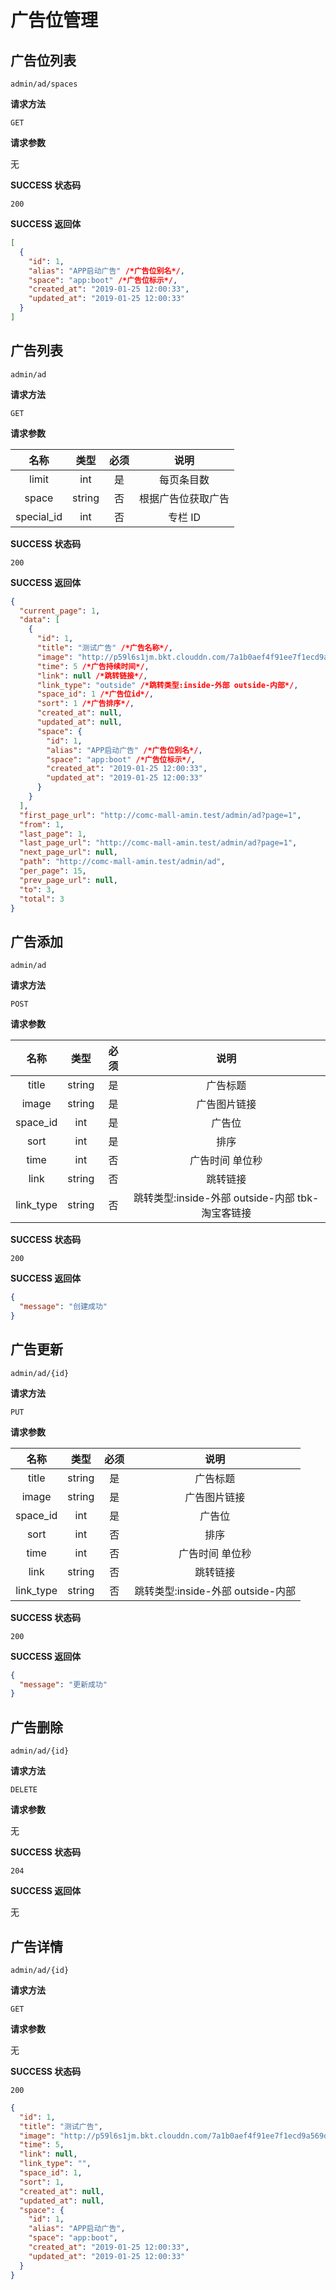 # 广告位管理

## 广告位列表

`admin/ad/spaces`

**请求方法**

`GET`

**请求参数**

无

**SUCCESS 状态码**

`200`

**SUCCESS 返回体**

```json
[
  {
    "id": 1,
    "alias": "APP启动广告" /*广告位别名*/,
    "space": "app:boot" /*广告位标示*/,
    "created_at": "2019-01-25 12:00:33",
    "updated_at": "2019-01-25 12:00:33"
  }
]
```

## 广告列表

`admin/ad`

**请求方法**

`GET`

**请求参数**

|    名称    |  类型  | 必须 |        说明        |
| :--------: | :----: | :--: | :----------------: |
|   limit    |  int   |  是  |     每页条目数     |
|   space    | string |  否  | 根据广告位获取广告 |
| special_id |  int   |  否  |      专栏 ID       |

**SUCCESS 状态码**

`200`

**SUCCESS 返回体**

```json
{
  "current_page": 1,
  "data": [
    {
      "id": 1,
      "title": "测试广告" /*广告名称*/,
      "image": "http://p59l6s1jm.bkt.clouddn.com/7a1b0aef4f91ee7f1ecd9a569d766df6.jpeg" /*广告图*/,
      "time": 5 /*广告持续时间*/,
      "link": null /*跳转链接*/,
      "link_type": "outside" /*跳转类型:inside-外部 outside-内部*/,
      "space_id": 1 /*广告位id*/,
      "sort": 1 /*广告排序*/,
      "created_at": null,
      "updated_at": null,
      "space": {
        "id": 1,
        "alias": "APP启动广告" /*广告位别名*/,
        "space": "app:boot" /*广告位标示*/,
        "created_at": "2019-01-25 12:00:33",
        "updated_at": "2019-01-25 12:00:33"
      }
    }
  ],
  "first_page_url": "http://comc-mall-amin.test/admin/ad?page=1",
  "from": 1,
  "last_page": 1,
  "last_page_url": "http://comc-mall-amin.test/admin/ad?page=1",
  "next_page_url": null,
  "path": "http://comc-mall-amin.test/admin/ad",
  "per_page": 15,
  "prev_page_url": null,
  "to": 3,
  "total": 3
}
```

## 广告添加

`admin/ad`

**请求方法**

`POST`

**请求参数**

|   名称    |  类型  | 必须 |               说明                |
| :-------: | :----: | :--: | :-------------------------------: |
|   title   | string |  是  |             广告标题              |
|   image   | string |  是  |           广告图片链接            |
| space_id  |  int   |  是  |              广告位               |
|   sort    |  int   |  是  |               排序                |
|   time    |  int   |  否  |          广告时间 单位秒          |
|   link    | string |  否  |             跳转链接              |
| link_type | string |  否  | 跳转类型:inside-外部 outside-内部 tbk-淘宝客链接 |

**SUCCESS 状态码**

`200`

**SUCCESS 返回体**

```json
{
  "message": "创建成功"
}
```

## 广告更新

`admin/ad/{id}`

**请求方法**

`PUT`

**请求参数**

|   名称    |  类型  | 必须 |               说明                |
| :-------: | :----: | :--: | :-------------------------------: |
|   title   | string |  是  |             广告标题              |
|   image   | string |  是  |           广告图片链接            |
| space_id  |  int   |  是  |              广告位               |
|   sort    |  int   |  否  |               排序                |
|   time    |  int   |  否  |          广告时间 单位秒          |
|   link    | string |  否  |             跳转链接              |
| link_type | string |  否  | 跳转类型:inside-外部 outside-内部 |

**SUCCESS 状态码**

`200`

**SUCCESS 返回体**

```json
{
  "message": "更新成功"
}
```

## 广告删除

`admin/ad/{id}`

**请求方法**

`DELETE`

**请求参数**

无

**SUCCESS 状态码**

`204`

**SUCCESS 返回体**

无

## 广告详情

`admin/ad/{id}`

**请求方法**

`GET`

**请求参数**

无

**SUCCESS 状态码**

`200`

```json
{
  "id": 1,
  "title": "测试广告",
  "image": "http://p59l6s1jm.bkt.clouddn.com/7a1b0aef4f91ee7f1ecd9a569d766df6.jpeg",
  "time": 5,
  "link": null,
  "link_type": "",
  "space_id": 1,
  "sort": 1,
  "created_at": null,
  "updated_at": null,
  "space": {
    "id": 1,
    "alias": "APP启动广告",
    "space": "app:boot",
    "created_at": "2019-01-25 12:00:33",
    "updated_at": "2019-01-25 12:00:33"
  }
}
```
